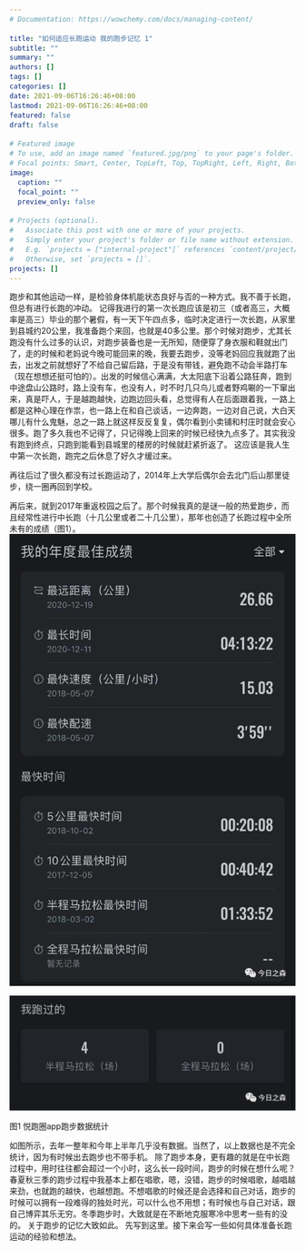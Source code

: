 ```yaml
---
# Documentation: https://wowchemy.com/docs/managing-content/

title: "如何适应长跑运动 我的跑步记忆 1"
subtitle: ""
summary: ""
authors: []
tags: []
categories: []
date: 2021-09-06T16:26:46+08:00
lastmod: 2021-09-06T16:26:46+08:00
featured: false
draft: false

# Featured image
# To use, add an image named `featured.jpg/png` to your page's folder.
# Focal points: Smart, Center, TopLeft, Top, TopRight, Left, Right, BottomLeft, Bottom, BottomRight.
image:
  caption: ""
  focal_point: ""
  preview_only: false

# Projects (optional).
#   Associate this post with one or more of your projects.
#   Simply enter your project's folder or file name without extension.
#   E.g. `projects = ["internal-project"]` references `content/project/deep-learning/index.md`.
#   Otherwise, set `projects = []`.
projects: []
---
```

跑步和其他运动一样，是检验身体机能状态良好与否的一种方式。我不善于长跑，但总有进行长跑的冲动。
记得我进行的第一次长跑应该是初三（或者高三，大概率是高三）毕业的那个暑假，有一天下午四点多，临时决定进行一次长跑，从家里到县城约20公里，我准备跑个来回，也就是40多公里。那个时候对跑步，尤其长跑没有什么过多的认识，对跑步装备也是一无所知，随便穿了身衣服和鞋就出门了，走的时候和老妈说今晚可能回来的晚，我要去跑步，没等老妈回应我就跑了出去，出发之前就想好了不给自己留后路，于是没有带钱，避免跑不动会半路打车（现在想想还挺可怕的）。出发的时候信心满满，大太阳底下沿着公路狂奔，跑到中途盘山公路时，路上没有车，也没有人，时不时几只鸟儿或者野鸡唰的一下窜出来，真是吓人，于是越跑越快，边跑边回头看，总觉得有人在后面跟着我，一路上都是这种心理在作祟，也一路上在和自己谈话，一边奔跑，一边对自己说，大白天哪儿有什么鬼魅，总之一路上就这样反反复复，偶尔看到小卖铺和村庄时就会安心很多。跑了多久我也不记得了，只记得晚上回来的时候已经快九点多了。其实我没有跑到终点，只跑到能看到县城里的楼房的时候就赶紧折返了。
这应该是我人生中第一次长跑，跑完之后休息了好久才缓过来。

再往后过了很久都没有过长跑运动了，2014年上大学后偶尔会去北门后山那里徒步，绕一圈再回到学校。

再后来，就到2017年重返校园之后了。那个时候我真的是谜一般的热爱跑步，而且经常性进行中长跑（十几公里或者二十几公里），那年也创造了长跑过程中全所未有的成绩（图1）。
![](p1.png)

![](p2.png)

图1 悦跑圈app跑步数据统计

如图所示，去年一整年和今年上半年几乎没有数据。当然了，以上数据也是不完全统计，因为有时候出去跑步也不带手机。
除了跑步本身，更有趣的就是在中长跑过程中，用时往往都会超过一个小时，这么长一段时间，跑步的时候在想什么呢？
春夏秋三季的跑步过程中我基本上都在唱歌，嗯，没错，跑步的时候唱歌，越唱越来劲，也就跑的越快，也越想跑。不想唱歌的时候还是会选择和自己对话，跑步的时候可以拥有一段难得的独处时光，可以什么也不用想；有时候也与自己对话，跟自己博弈其乐无穷。冬季跑步时，大致就是在不断地克服寒冷中思考一些有的没的。
关于跑步的记忆大致如此。
先写到这里。接下来会写一些如何具体准备长跑运动的经验和想法。